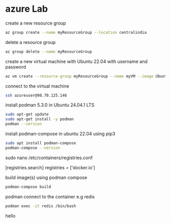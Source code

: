 # azure Lab

create a new resource group

```bash
az group create --name myResourceGroup --location centralindia
```

delete a resource group

```bash
az group delete --name myResourceGroup
```

create a new virtual machine with Ubuntu 22.04 with username and password

```bash
az vm create --resource-group myResourceGroup --name myVM --image Ubuntu2404 --admin-username azureuser --admin-password Azure12345678
```

connect to the virtual machine

```bash
ssh azureuser@98.70.125.146
```

install podman 5.3.0 in Ubuntu 24.04.1 LTS

```bash
sudo apt-get update
sudo apt-get install -y podman
podman --version
```

install podman-compose in ubuntu 22.04 using pip3

```bash
sudo apt install podman-compose
podman-compose --version
```

sudo nano /etc/containers/registries.conf

[registries.search]
registries = ['docker.io']

build image(s) using podman compose

```bash
podman-compose build
```

podman connect to the container e.g redis

```bash
podman exec -it redis /bin/bash
```

hello

